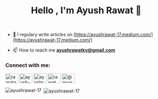 <h1 align="center">Hello , I'm Ayush Rawat 👋</h1><br/>

- 📝 I regulary write articles on [https://ayushrawat-17.medium.com/](https://ayushrawat-17.medium.com/)

- 📫 How to reach me **ayushrawatkv@gmail.com**

<!--### Blogs posts-->
<!-- BLOG-POST-LIST:START -->
<!-- BLOG-POST-LIST:END -->

<h3 align="left">Connect with me:</h3>
<p align="left">
<a href="https://twitter.com/rawatayush17" target="blank"><img align="center" src="https://cdn.jsdelivr.net/npm/simple-icons@3.0.1/icons/twitter.svg" alt="rawatayush17" height="30" width="40" /></a>
<a href="https://linkedin.com/in/ayush-rawat-a61828196" target="blank"><img align="center" src="https://cdn.jsdelivr.net/npm/simple-icons@3.0.1/icons/linkedin.svg" alt="ayush-rawat-a61828196" height="30" width="40" /></a>
<a href="https://codesandbox.com/ayushrawatkv" target="blank"><img align="center" src="https://cdn.jsdelivr.net/npm/simple-icons@3.0.1/icons/codesandbox.svg" alt="ayushrawatkv" height="30" width="40" /></a>
<a href="https://instagram.com/rawat_ayush17" target="blank"><img align="center" src="https://cdn.jsdelivr.net/npm/simple-icons@3.0.1/icons/instagram.svg" alt="rawat_ayush17" height="30" width="40" /></a>
<a href="https://medium.com/@ayushrawat-17" target="blank"><img align="center" src="https://cdn.jsdelivr.net/npm/simple-icons@3.0.1/icons/medium.svg" alt="@ayushrawat-17" height="30" width="40" /></a>
</p>


<p><img align="left" src="https://github-readme-stats.vercel.app/api/top-langs?username=ayushrawat-17&show_icons=true&locale=en&layout=compact" alt="ayushrawat-17" /></p>


<p>&nbsp;<img align="center" src="https://github-readme-stats.vercel.app/api?username=ayushrawat-17&show_icons=true&locale=en" alt="ayushrawat-17" /></p>

